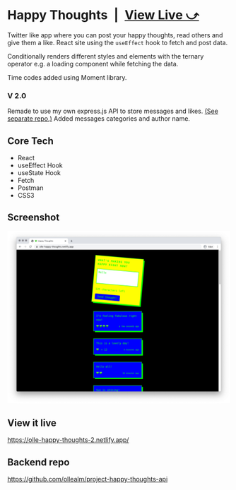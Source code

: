 # Happy Thoughts&ensp;|&ensp;[View Live &#10555;](https://olle-happy-thoughts-2.netlify.app/)

Twitter like app where you can post your happy thoughts, read others and give them a like. 
React site using the `useEffect` hook to fetch and post data.

Conditionally renders different styles and elements with the ternary operator e.g.
a loading component while fetching the data. 

Time codes added using Moment library.

### V 2.0
Remade to use my own express.js API to store messages and likes. [(See separate repo.)](https://github.com/ollealm/project-happy-thoughts-api)
Added messages categories and author name.

## Core Tech
* React
* useEffect Hook
* useState Hook
* Fetch
* Postman
* CSS3

## Screenshot
![Screenshot](screenshot.jpg)

## View it live
https://olle-happy-thoughts-2.netlify.app/

## Backend repo
https://github.com/ollealm/project-happy-thoughts-api
